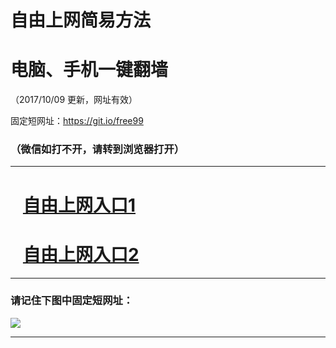 ﻿# 自由上网简易方法

# 电脑、手机一键翻墙

（2017/10/09 更新，网址有效）

固定短网址：https://git.io/free99

### （微信如打不开，请转到浏览器打开）


***





# &nbsp;&nbsp; <a href="http://ft894623699.fwq-tz-1001.info/fwqtz01.html?t=100900121200 " target="_blank">自由上网入口1</a>
# &nbsp;&nbsp; <a href="http://ft3154124257.fwq-tz-1002.info/fwqtz02.html?t=10090012230 " target="_blank">自由上网入口2</a>
***

### 请记住下图中固定短网址：

<img src="https://s3-us-west-2.amazonaws.com/fwq-1001/yjfq-20170905okok.png" /> 


***

